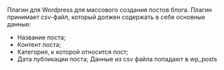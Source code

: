 Плагин для Wordpress для массового создания постов блога.
Плагин принимает csv-файл, который должен содержать в себе основные данные:
- Название поста;
- Контент поста;
- Категория, к которой относится пост;
- Дата публикации поста;
Данные из csv файла попадают в wp_posts
